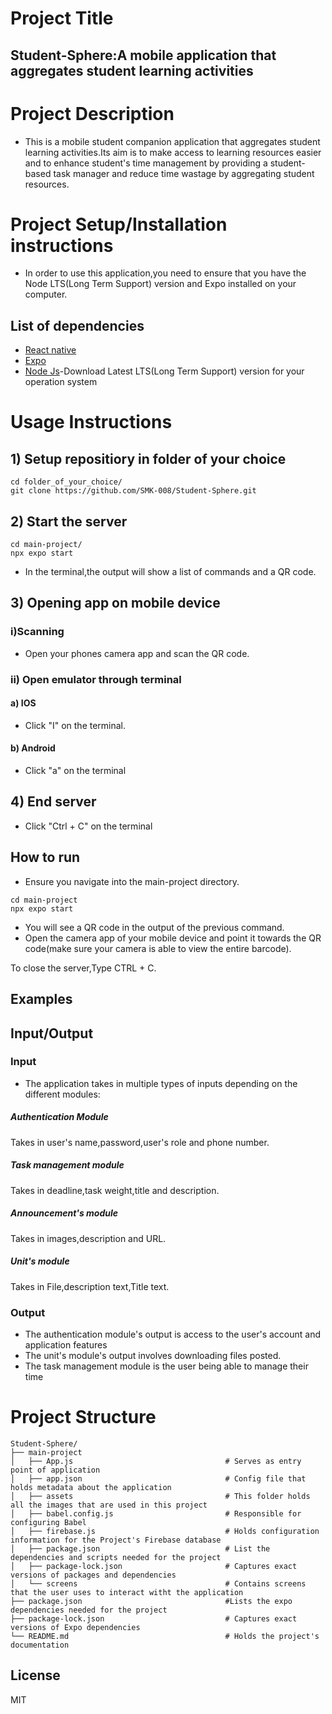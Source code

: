 # Project Title 
 ##  Student-Sphere:A mobile application that aggregates student learning activities
# Project Description
- This is a mobile student companion application that aggregates student learning activities.Its aim is to make access to learning resources easier and to enhance student's time management by providing a student-based task manager and reduce time wastage by aggregating student resources.

# Project Setup/Installation instructions
- In order to use this application,you need to ensure that you have the Node LTS(Long Term Support) version and Expo installed on your computer.
 
## List of dependencies
- [React native](https://reactnative.dev/)
- [Expo](https://docs.expo.dev/get-started/introduction/)
- [Node Js](https://nodejs.org/en/download/package-manager)-Download Latest LTS(Long Term Support) version for your operation system

 # Usage Instructions
## 1)  Setup repositiory in folder of your choice
```
cd folder_of_your_choice/
git clone https://github.com/SMK-008/Student-Sphere.git
```
## 2) Start the server
```
cd main-project/
npx expo start
```
- In the terminal,the output will show a list of commands and a QR code.
## 3) Opening app on mobile device
### i)Scanning
- Open your phones camera app and scan the QR code.
### ii) Open emulator through terminal
#### a) IOS
- Click "I" on the terminal.
#### b) Android
- Click "a" on the terminal
## 4) End server
- Click "Ctrl + C" on the terminal


 ## How to run
 - Ensure you navigate into the main-project directory.
 ```
 cd main-project
npx expo start
 ```
 - You will see a QR code in the output of the previous command.
 - Open the camera app of your mobile device and point it towards the QR code(make sure your camera is able to view the entire barcode).
 
 To close the server,Type CTRL + C.

## Examples

## Input/Output
### Input
- The application takes in multiple types of inputs depending on the different modules:
##### Authentication Module
Takes in user's name,password,user's role and phone number.
##### Task management module
Takes in deadline,task weight,title and description.
##### Announcement's module
Takes in images,description and URL.
##### Unit's module
Takes in File,description text,Title text.

### Output
- The authentication module's output is access to the user's account and application features
- The unit's module's output involves downloading files posted.
- The task management module is the user being able to manage their time 
# Project Structure

```
Student-Sphere/
├── main-project
│   ├── App.js                                  # Serves as entry point of application
│   ├── app.json                                # Config file that holds metadata about the application
│   ├── assets                                  # This folder holds all the images that are used in this project
│   ├── babel.config.js                         # Responsible for configuring Babel    
│   ├── firebase.js                             # Holds configuration information for the Project's Firebase database
│   ├── package.json                            # List the dependencies and scripts needed for the project
│   ├── package-lock.json                       # Captures exact versions of packages and dependencies
│   └── screens                                 # Contains screens that the user uses to interact witht the application
├── package.json                                #Lists the expo dependencies needed for the project
├── package-lock.json                           # Captures exact versions of Expo dependencies
└── README.md                                   # Holds the project's documentation 
```
## License
MIT
